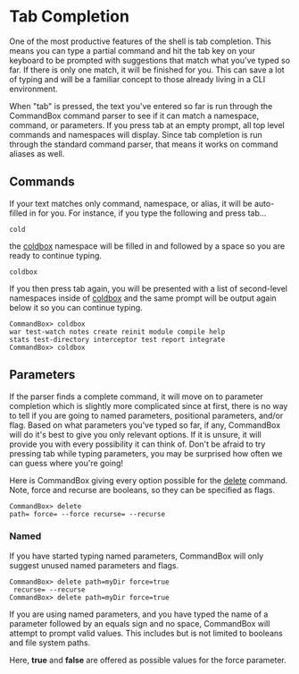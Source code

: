 # Tab Completion

One of the most productive features of the shell is tab completion. This means you can type a partial command and hit the tab key on your keyboard to be prompted with suggestions that match what you've typed so far. If there is only one match, it will be finished for you. This can save a lot of typing and will be a familiar concept to those already living in a CLI environment.

When "tab" is pressed, the text you've entered so far is run through the CommandBox command parser to see if it can match a namespace, command, or parameters. If you press tab at an empty prompt, all top level commands and namespaces will display. Since tab completion is run through the standard command parser, that means it works on command aliases as well.

## Commands
If your text matches only command, namespace, or alias, it will be auto-filled in for you. For instance, if you type the following and press tab...

```
cold
```

the [coldbox](http://apidocs.ortussolutions.com/commandbox/1.0.0/index.html?commandbox/commands/coldbox/package-summary.html) namespace will be filled in and followed by a space so you are ready to continue typing.

```
coldbox 
```

If you then press tab again, you will be presented with a list of second-level namespaces inside of [coldbox](http://apidocs.ortussolutions.com/commandbox/1.0.0/index.html?commandbox/commands/coldbox/package-summary.html) and the same prompt will be output again below it so you can continue typing.

```
CommandBox> coldbox
war test-watch notes create reinit module compile help
stats test-directory interceptor test report integrate
CommandBox> coldbox
```


## Parameters
If the parser finds a complete command, it will move on to parameter completion which is slightly more complicated since at first, there is no way to tell if you are going to named parameters, positional parameters, and/or flag. Based on what parameters you've typed so far, if any, CommandBox will do it's best to give you only relevant options. If it is unsure, it will provide you with every possibility it can think of. Don't be afraid to try pressing tab while typing parameters, you may be surprised how often we can guess where you're going!

Here is CommandBox giving every option possible for the [delete](http://apidocs.ortussolutions.com/commandbox/1.0.0/index.html?commandbox/system/commands/delete.html) command. Note, force and recurse are booleans, so they can be specified as flags.

```
CommandBox> delete
path= force= --force recurse= --recurse
```

### Named
If you have started typing named parameters, CommandBox will only suggest unused named parameters and flags.

```
CommandBox> delete path=myDir force=true
 recurse= --recurse
CommandBox> delete path=myDir force=true
```

If you are using named parameters, and you have typed the name of a parameter followed by an equals sign and no space, CommandBox will attempt to prompt valid values. This includes but is not limited to booleans and file system paths.

Here, **true** and **false** are offered as possible values for the force parameter.







